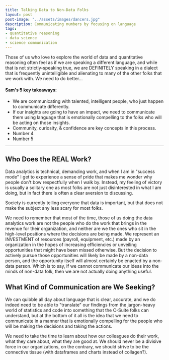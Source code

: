 ```yaml
---
title: Talking Data to Non-Data Folks
layout: post
post-image: "../assets/images/dancers.jpg"
description: Communicating numbers by focusing on language
tags:
- quantitative reasoning
- data science
- science communication
---
```


Those of us who love to explore the world of data and quantitative reasoning often feel as if we are speaking a different language, and while that is not strictly-speaking true, we are DEFINITELY speaking in a dialect that is frequently unintelligible and alienating to many of the other folks that we work with. We need to do better... 
<br>

#### Sam's 5 key takeaways:

-   We are communicating with talented, intelligent people, who just happen to communicate differently.
-   If our insights are going to have an impact, we need to communicate them using language that is emotionally compelling to the folks who will be acting on those insights.
-   Community, curiosity, & confidence are key concepts in this process.
-   Number 4
-   Number 5

------------------------------------------------------------------------

## Who Does the REAL Work?

Data analytics is technical, demanding work, and when I am in "success mode" I get to experience a sense of pride that makes me wonder why people don't bow respectfully when I walk by. Instead, my feeling of victory is usually a solitary one as most folks are not just disinterested in what I am doing, but in fact there is often a clear aversion to discussing.

Society is currently telling everyone that data is important, but that does not make the subject any less scary for most folks.

We need to remember that most of the time, those of us doing the data analytics work are not the people who do the work that brings in the revenue for their organization, and neither are we the ones who sit in the high-level positions where the decisions are being made. We represent an INVESTMENT of resources (payroll, equipment, etc.) made by an organization in the hopes of increasing efficiencies or unveiling opportunities that might have been missed otherwise. But the decision to actively pursue those opportunities will likely be made by a non-data person, and the opportunity itself will almost certainly be enacted by a non-data person. Which is to say, if we cannot communicate our ideas into the minds of non-data folk, then we are not actually doing anything useful.


## What Kind of Communication are We Seeking?

We can quibble all day about language that is clear, accurate, and we do indeed need to be able to "translate" our findings from the jargon-heavy world of statistics and code into something that the C-Suite folks can understand, but at the bottom of it all is the idea that we need to communicate in a manner that is emotionally compelling for the people who will be making the decisions and taking the actions.

We need to take the time to learn about how our colleagues do their work, what they care about, what they are good at. We should never be a divisive force in our organizations, on the contrary, we should strive to be the connective tissue (with dataframes and charts instead of collagen?).

